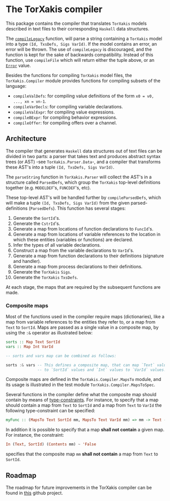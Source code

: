 # The TorXakis compiler

This package contains the compiler that translates `TorXakis` models described
in text files to their corresponding `Haskell` data structures.

The [`compileLegacy`](src/TorXakis/Compiler.hs#L155) function, will parse a
string containing a `TorXakis` model into a type `(Id, TxsDefs, Sigs VarId)`.
If the model contains an error, an error will be thrown. The use of
`compileLegacy` is discouraged, and the function is kept for the sake of
backwards compatibility. Instead of this function, use `compileFile` which will
return either the tuple above, or an [`Error`](src/TorXakis/Compiler/Error.hs)
value.

Besides the functions for compiling `TorXakis` model files, the
`TorXakis.Compiler` module provides functions for compiling subsets of the
language:

- `compileValDefs`: for compiling value definitions of the form `x0 = v0, ...,
  xn = vn-1`.
- `compileVarDecls`: for compiling variable declarations.
- `compileValExpr`: for compiling value expressions.
- `compileBExpr`: for compiling behavior expressions.
- `compileOffer`: for compiling offers over a channel.

## Architecture

The compiler that generates `Haskell` data structures out of text files can be
divided in two parts: a parser that takes text and produces abstract syntax
trees (or AST) -see `TorXakis.Parser.Data`-, and a compiler that transforms
these AST's into a tuple `(Id, TxsDefs, Sigs VarId)`.

The `parseString` function in `TorXakis.Parser` will collect the AST's in a
structure called `ParsedDefs`, which group the `TorXakis` top-level definitions
together (e.g. `MODELDEF`'s, `FUNCDEF`'s, etc).

These top-level AST's will be handled further by `compileParsedDefs`, which will
make a tuple `(Id, TxsDefs, Sigs VarId)` from the given parsed-definitions
(`ParsedDefs`). This function has several stages:

1. Generate the `SortId`'s.
2. Generate the `CstrId`'s.
3. Generate a map from locations of function declarations to `FuncId`'s.
4. Generate a map from locations of variable references to the location in
   which these entities (variables or functions) are declared.
5. Infer the types of all variable declarations.
6. Construct a map from the variable declarations to `VarId`'s.
7. Generate a map from function declarations to their definitions (signature
   and handler).
8. Generate a map from process declarations to their definitions.
9. Generate the `TorXakis` `Sigs`.
10. Generate the `TorXakis` `TxsDefs`.

At each stage, the maps that are required by the subsequent functions are made.

### Composite maps

Most of the functions used in the compiler require maps (dictionaries), like a
map from variable references to the entities they refer to, or a map from
`Text` to `SortId`. Maps are passed as a single value in a composite map, by
using the `:&` operator as illustrated below:

```haskell
sorts :: Map Text SortId
vars :: Map Int VarId

-- sorts and vars map can be combined as follows:

sorts :& vars -- This defines a composite map, that can map `Text` values
              -- to `SortId` values and `Int` values to `VarId` values.
```

Composite maps are defined in the `TorXakis.Compiler.MapsTo` module, and its
usage is illustrated in the test module `TorXakis.Compiler.MapsToSpec`. 

Several functions in the compiler define what the composite map should contain
by means of
[type-constraints](https://en.wikibooks.org/wiki/Haskell/Classes_and_types#Type_constraints).
For instance, to specify that a map should contain a map from `Text` to
`SortId` and a map from `Text` to `VarId` the following type-constraint can be
specified:

```haskell
myFunc :: (MapsTo Text SortId mm, MapsTo Text VarId mm) => mm -> Text -> Text
```

In addition it is possible to specify that a map **shall not contain** a given
map. For instance, the constraint:

```haskell
In (Text, SortId) (Contents mm) ~ 'False
```

specifies that the composite map `mm` **shall not contain** a map from `Text`
to `SortId`.

## Roadmap

The roadmap for future improvements in the TorXakis compiler can be found in
[this](https://github.com/TorXakis/TorXakis/projects/4) github project.

